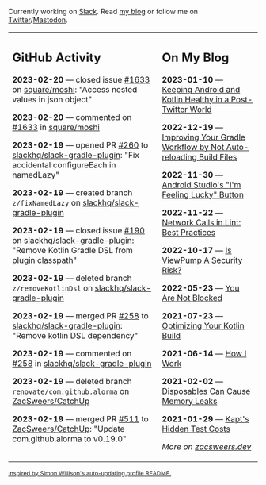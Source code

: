 Currently working on [Slack](https://slack.com/). Read [my blog](https://zacsweers.dev/) or follow me on [Twitter](https://twitter.com/ZacSweers)/[Mastodon](https://hachyderm.io/@ZacSweers).

<table><tr><td valign="top" width="60%">

## GitHub Activity
<!-- githubActivity starts -->
**2023-02-20** — closed issue [#1633](https://github.com/square/moshi/issues/1633) on [square/moshi](https://github.com/square/moshi): "Access nested values in json object"

**2023-02-20** — commented on [#1633](https://github.com/square/moshi/issues/1633#issuecomment-1437163693) in [square/moshi](https://github.com/square/moshi)

**2023-02-19** — opened PR [#260](https://github.com/slackhq/slack-gradle-plugin/pull/260) to [slackhq/slack-gradle-plugin](https://github.com/slackhq/slack-gradle-plugin): "Fix accidental configureEach in namedLazy"

**2023-02-19** — created branch `z/fixNamedLazy` on [slackhq/slack-gradle-plugin](https://github.com/slackhq/slack-gradle-plugin)

**2023-02-19** — closed issue [#190](https://github.com/slackhq/slack-gradle-plugin/issues/190) on [slackhq/slack-gradle-plugin](https://github.com/slackhq/slack-gradle-plugin): "Remove Kotlin Gradle DSL from plugin classpath"

**2023-02-19** — deleted branch `z/removeKotlinDsl` on [slackhq/slack-gradle-plugin](https://github.com/slackhq/slack-gradle-plugin)

**2023-02-19** — merged PR [#258](https://github.com/slackhq/slack-gradle-plugin/pull/258) to [slackhq/slack-gradle-plugin](https://github.com/slackhq/slack-gradle-plugin): "Remove kotlin DSL dependency"

**2023-02-19** — commented on [#258](https://github.com/slackhq/slack-gradle-plugin/pull/258#issuecomment-1436084754) in [slackhq/slack-gradle-plugin](https://github.com/slackhq/slack-gradle-plugin)

**2023-02-19** — deleted branch `renovate/com.github.alorma` on [ZacSweers/CatchUp](https://github.com/ZacSweers/CatchUp)

**2023-02-19** — merged PR [#511](https://github.com/ZacSweers/CatchUp/pull/511) to [ZacSweers/CatchUp](https://github.com/ZacSweers/CatchUp): "Update com.github.alorma to v0.19.0"
<!-- githubActivity ends -->
</td><td valign="top" width="40%">

## On My Blog
<!-- blog starts -->
**2023-01-10** — [Keeping Android and Kotlin Healthy in a Post-Twitter World](https://www.zacsweers.dev/keeping-android-healthy/)

**2022-12-19** — [Improving Your Gradle Workflow by Not Auto-reloading Build Files](https://www.zacsweers.dev/improving-your-workflow-by-not-auto-reloading-build-files/)

**2022-11-30** — [Android Studio's "I'm Feeling Lucky" Button](https://www.zacsweers.dev/android-studios-im-feeling-lucky-button/)

**2022-11-22** — [Network Calls in Lint: Best Practices](https://www.zacsweers.dev/network-calls-in-lint-best-practices/)

**2022-10-17** — [Is ViewPump A Security Risk?](https://www.zacsweers.dev/is-viewpump-a-security-risk/)

**2022-05-23** — [You Are Not Blocked](https://www.zacsweers.dev/you-are-not-blocked/)

**2021-07-23** — [Optimizing Your Kotlin Build](https://www.zacsweers.dev/optimizing-your-kotlin-build/)

**2021-06-14** — [How I Work](https://www.zacsweers.dev/how-i-work/)

**2021-02-02** — [Disposables Can Cause Memory Leaks](https://www.zacsweers.dev/disposables-can-cause-memory-leaks/)

**2021-01-29** — [Kapt's Hidden Test Costs](https://www.zacsweers.dev/kapts-hidden-test-costs/)
<!-- blog ends -->
_More on [zacsweers.dev](https://zacsweers.dev/)_
</td></tr></table>

<sub><a href="https://simonwillison.net/2020/Jul/10/self-updating-profile-readme/">Inspired by Simon Willison's auto-updating profile README.</a></sub>
